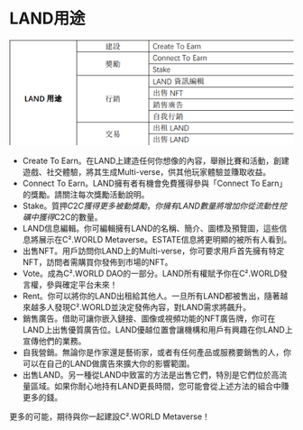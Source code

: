 # LAND用途

![LAND 用途](<../../.gitbook/assets/image (6).png>)

* Create To Earn。在LAND上建造任何你想像的內容，舉辦比賽和活動，創建遊戲、社交體驗，將其生成Multi-verse，供其他玩家體驗並賺取收益。
* Connect To Earn。LAND擁有者有機會免費獲得參與「Connect To Earn」的獎勵。請關注每次獎勵活動說明。
* Stake。質押$C2C獲得更多被動獎勵，你擁有LAND數量將增加你從流動性挖礦中獲得$C2C的數量。
* LAND信息編輯。你可編輯擁有LAND的名稱、簡介、圖標及預覽圖，這些信息將展示在C².WORLD Metaverse。ESTATE信息將更明顯的被所有人看到。
* 出售NFT。用戶訪問你LAND上的Multi-verse，你可要求用戶首先擁有特定NFT，訪問者需購買你發佈到市場的NFT。
* Vote。成為C².WORLD DAO的一部分。LAND所有權賦予你在C².WORLD發言權，參與確定平台未來！
* Rent。你可以將你的LAND出租給其他人。一旦所有LAND都被售出，隨著越來越多人發現C².WORLD並決定發佈內容，對LAND需求將飆升。
* 銷售廣告。借助可讓你嵌入鏈接、圖像或視頻功能的NFT廣告牌，你可在LAND上出售優質廣告位。LAND優越位置會讓機構和用戶有興趣在你LAND上宣傳他們的業務。
* 自我營銷。無論你是作家還是藝術家，或者有任何產品或服務要銷售的人，你可以在自己的LAND做廣告來擴大你的影響範圍。
* 出售LAND。另一種從LAND中致富的方法是出售它們，特別是它們位於高流量區域。如果你耐心地持有LAND更長時間，您可能會從上述方法的組合中賺更多的錢。

更多的可能，期待與你一起建設C².WORLD Metaverse！

